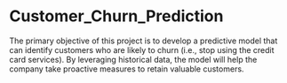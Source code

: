# Customer_Churn_Prediction
The primary objective of this project is to develop a predictive model that can identify customers who are likely to churn (i.e., stop using the credit card services). By leveraging historical data, the model will help the company take proactive measures to retain valuable customers. 
